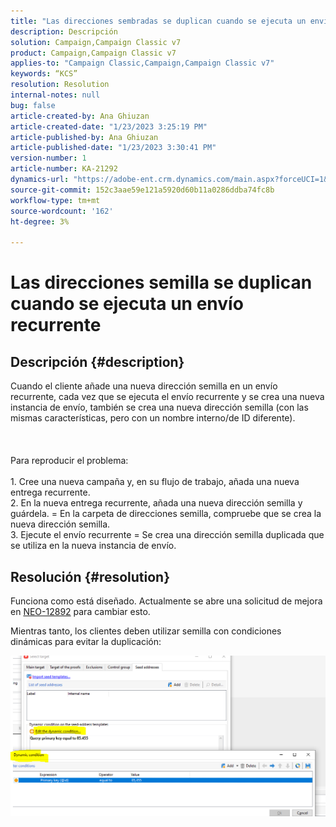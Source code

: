 ```yaml
---
title: "Las direcciones sembradas se duplican cuando se ejecuta un envío recurrente"
description: Descripción
solution: Campaign,Campaign Classic v7
product: Campaign,Campaign Classic v7
applies-to: "Campaign Classic,Campaign,Campaign Classic v7"
keywords: “KCS”
resolution: Resolution
internal-notes: null
bug: false
article-created-by: Ana Ghiuzan
article-created-date: "1/23/2023 3:25:19 PM"
article-published-by: Ana Ghiuzan
article-published-date: "1/23/2023 3:30:41 PM"
version-number: 1
article-number: KA-21292
dynamics-url: "https://adobe-ent.crm.dynamics.com/main.aspx?forceUCI=1&pagetype=entityrecord&etn=knowledgearticle&id=04e5c81f-329b-ed11-aad1-6045bd006ce9"
source-git-commit: 152c3aae59e121a5920d60b11a0286ddba74fc8b
workflow-type: tm+mt
source-wordcount: '162'
ht-degree: 3%

---
```


# Las direcciones semilla se duplican cuando se ejecuta un envío recurrente

## Descripción {#description}

Cuando el cliente añade una nueva dirección semilla en un envío recurrente, cada vez que se ejecuta el envío recurrente y se crea una nueva instancia de envío, también se crea una nueva dirección semilla (con las mismas características, pero con un nombre interno/de ID diferente). <br><br> <br><br>Para reproducir el problema:<br><br>1. Cree una nueva campaña y, en su flujo de trabajo, añada una nueva entrega recurrente.
<br>2. En la nueva entrega recurrente, añada una nueva dirección semilla y guárdela. = En la carpeta de direcciones semilla, compruebe que se crea la nueva dirección semilla.
<br>3. Ejecute el envío recurrente = Se crea una dirección semilla duplicada que se utiliza en la nueva instancia de envío.

## Resolución {#resolution}


Funciona como está diseñado. Actualmente se abre una solicitud de mejora en [NEO-12892](https://jira.corp.adobe.com/browse/NEO-12892) para cambiar esto.

Mientras tanto, los clientes deben utilizar semilla con condiciones dinámicas para evitar la duplicación:

![](assets/83cc65a7-329b-ed11-aad1-6045bd006ce9.png)
